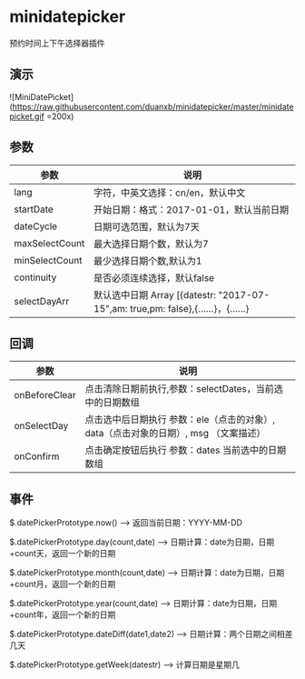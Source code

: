 # minidatepicker

预约时间上下午选择器插件



## 演示



![MiniDatePicket](https://raw.githubusercontent.com/duanxb/minidatepicker/master/minidatepicket.gif =200x)



## 参数
| 参数        	| 说明           |
| ------------- |-------------|
| lang          | 字符，中英文选择：cn/en，默认中文 |
| startDate       | 开始日期：格式：2017-01-01，默认当前日期 | 
| dateCycle       | 日期可选范围，默认为7天      | 
| maxSelectCount  | 最大选择日期个数，默认为7 | 
| minSelectCount  | 最少选择日期个数,默认为1   | 
| continuity      | 是否必须连续选择，默认false |
| selectDayArr    | 默认选中日期 Array [{datestr: "2017-07-15",am: true,pm: false},{……}，{……} |



## 回调

| 参数            | 说明          |
| -------------   |-------------|
| onBeforeClear   | 点击清除日期前执行,参数：selectDates，当前选中的日期数组 |
| onSelectDay | 点击选中后日期执行 参数：ele（点击的对象）, data（点击对象的日期）, msg （文案描述） |
| onConfirm | 点击确定按钮后执行 参数：dates 当前选中的日期数组 |



## 事件



$.datePickerPrototype.now() --> 返回当前日期：YYYY-MM-DD

$.datePickerPrototype.day(count,date) --> 日期计算：date为日期，日期+count天，返回一个新的日期

$.datePickerPrototype.month(count,date) --> 日期计算：date为日期，日期+count月，返回一个新的日期

$.datePickerPrototype.year(count,date) --> 日期计算：date为日期，日期+count年，返回一个新的日期

$.datePickerPrototype.dateDiff(date1,date2) --> 日期计算：两个日期之间相差几天

$.datePickerPrototype.getWeek(datestr) --> 计算日期是星期几





